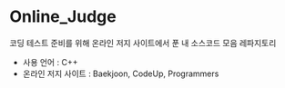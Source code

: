 # Online_Judge

코딩 테스트 준비를 위해 온라인 저지 사이트에서 푼 내 소스코드 모음 레파지토리
- 사용 언어 : C++
- 온라인 저지 사이트 : Baekjoon, CodeUp, Programmers
